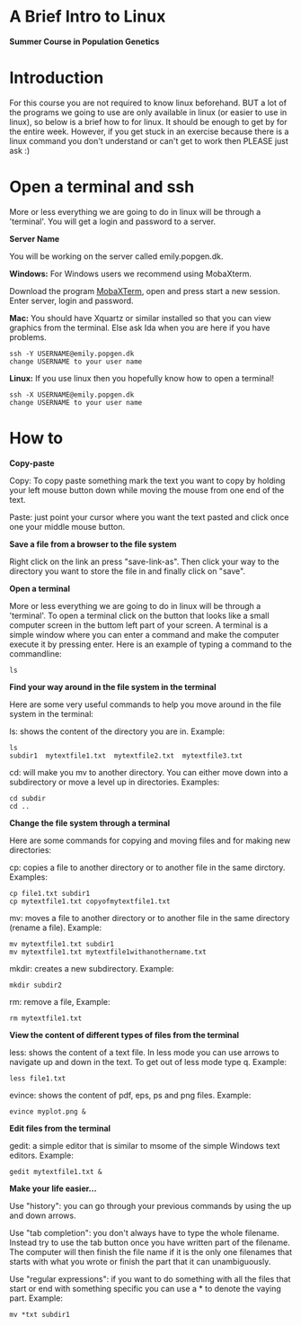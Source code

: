 # A Brief Intro to Linux

**Summer Course in Population Genetics**

# Introduction

For this course you are not required to know linux beforehand. BUT a lot of the programs we going to use are only available in linux (or easier to use in linux), so below is a brief how to for linux. It should be enough to get by for the entire week. However, if you get stuck in an exercise because there is a linux command you don't understand or can't get to work then PLEASE just ask :)

# Open a terminal and ssh
More or less everything we are going to do in linux will be through a 'terminal'. You will get a login and password to a server.

**Server Name**

You will be working on the server called emily.popgen.dk.

**Windows:**
For Windows users we recommend using MobaXterm.

Download the program [MobaXTerm](http://mobaxterm.mobatek.net/download-home-edition.html), open and press start a new session. Enter server, login and password.

**Mac:**
You should have Xquartz or similar installed so that you can view graphics from the terminal. Else ask Ida when you are here if you have problems.

```
ssh -Y USERNAME@emily.popgen.dk
change USERNAME to your user name
```

**Linux:**
If you use linux then you hopefully know how to open a terminal!

```
ssh -X USERNAME@emily.popgen.dk
change USERNAME to your user name
```

# How to

**Copy-paste**

Copy: To copy paste something mark the text you want to copy by holding your left mouse button down while moving the mouse from one end of the text.

Paste: just point your cursor where you want the text pasted and click once one your middle mouse button.

**Save a file from a browser to the file system**

Right click on the link an press "save-link-as". Then click your way to the directory you want to store the file in and finally click on "save".

**Open a terminal**

More or less everything we are going to do in linux will be through a 'terminal'. To open a terminal click on the button that looks like a small computer screen in the buttom left part of your screen. A terminal is a simple window where you can enter a command and make the computer execute it by pressing enter. Here is an example of typing a command to the commandline:

```
ls
```

**Find your way around in the file system in the terminal**

Here are some very useful commands to help you move around in the file system in the terminal:

ls: shows the content of the directory you are in. Example:

```
ls
subdir1  mytextfile1.txt  mytextfile2.txt  mytextfile3.txt
```

cd: will make you mv to another directory. You can either move down into a subdirectory or move a level up in directories. Examples:

```
cd subdir
cd ..
```

**Change the file system through a terminal**

Here are some commands for copying and moving files and for making new directories:

cp: copies a file to another directory or to another file in the same dirctory. Examples:

```
cp file1.txt subdir1
cp mytextfile1.txt copyofmytextfile1.txt
```

mv: moves a file to another directory or to another file in the same directory (rename a file). Example:
``` 
mv mytextfile1.txt subdir1
mv mytextfile1.txt mytextfile1withanothername.txt
```

mkdir: creates a new subdirectory. Example:

```
mkdir subdir2
```

rm: remove a file, Example:

```
rm mytextfile1.txt
```

**View the content of different types of files from the terminal**

less: shows the content of a text file. In less mode you can use arrows to navigate up and down in the text. To get out of less mode type q. Example:

```
less file1.txt
```

evince: shows the content of pdf, eps, ps and png files. Example:

```
evince myplot.png &
```

**Edit files from the terminal**

gedit: a simple editor that is similar to msome of the simple Windows text editors. Example:

```
gedit mytextfile1.txt &
```

**Make your life easier...**

Use "history": you can go through your previous commands by using the up and down arrows.

Use "tab completion": you don't always have to type the whole filename. Instead try to use the tab button once you have written part of the filename. The computer will then finish the file name if it is the only one filenames that starts with what you wrote or finish the part that it can unambiguously.

Use "regular expressions": if you want to do something with all the files that start or end with something specific you can use a * to denote the vaying part. Example:

```
mv *txt subdir1
```
